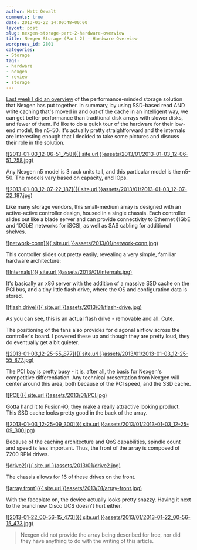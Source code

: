 ```yaml
---
author: Matt Oswalt
comments: true
date: 2013-01-22 14:00:48+00:00
layout: post
slug: nexgen-storage-part-2-hardware-overview
title: Nexgen Storage (Part 2) - Hardware Overview
wordpress_id: 2801
categories:
- Storage
tags:
- hardware
- nexgen
- review
- storage
---
```


[Last week I did an overview](http://keepingitclassless.net/2013/01/nexgen-storage-part-1-solution-overview/) of the performance-minded storage solution that Nexgen has put together. In summary, by using SSD-based read AND write caching that's moved in and out of the cache in an intelligent way, we can get better performance than traditional disk arrays with slower disks, and fewer of them. I'd like to do a quick tour of the hardware for their low-end model, the n5-50. It's actually pretty straightforward and the internals are interesting enough that I decided to take some pictures and discuss their role in the solution.

[![2013-01-03_12-06-51_758]({{ site.url }}assets/2013/01/2013-01-03_12-06-51_758.jpg)](http://keepingitclassless.net/2013/01/nexgen-storage-part-2-hardware-overview/2013-01-03_12-06-51_758/)

Any Nexgen n5 model is 3 rack units tall, and this particular model is the n5-50. The models vary based on capacity, and IOps.

[![2013-01-03_12-07-22_187]({{ site.url }}assets/2013/01/2013-01-03_12-07-22_187.jpg)](http://keepingitclassless.net/2013/01/nexgen-storage-part-2-hardware-overview/2013-01-03_12-07-22_187/)

Like many storage vendors, this small-medium array is designed with an active-active controller design, housed in a single chassis. Each controller slides out like a blade server and can provide connectivity to Ethernet (1GbE and 10GbE) networks for iSCSI, as well as SAS cabling for additional shelves.

[![network-conn]({{ site.url }}assets/2013/01/network-conn.jpg)](http://keepingitclassless.net/2013/01/nexgen-storage-part-2-hardware-overview/network-conn/)

This controller slides out pretty easily, revealing a very simple, familiar hardware architecture:

[![Internals]({{ site.url }}assets/2013/01/Internals.jpg)](http://keepingitclassless.net/2013/01/nexgen-storage-part-2-hardware-overview/internals/)

It's basically an x86 server with the addition of a massive SSD cache on the PCI bus, and a tiny little flash drive, where the OS and configuration data is stored.

[![flash drive]({{ site.url }}assets/2013/01/flash-drive.jpg)](http://keepingitclassless.net/2013/01/nexgen-storage-part-2-hardware-overview/flash-drive/)

As you can see, this is an actual flash drive - removable and all. Cute.

The positioning of the fans also provides for diagonal airflow across the controller's board. I powered these up and though they are pretty loud, they do eventually get a bit quieter.

[![2013-01-03_12-25-55_877]({{ site.url }}assets/2013/01/2013-01-03_12-25-55_877.jpg)](http://keepingitclassless.net/2013/01/nexgen-storage-part-2-hardware-overview/2013-01-03_12-25-55_877/)

The PCI bay is pretty busy - it is, after all, the basis for Nexgen's competitive differentiation. Any technical presentation from Nexgen will center around this area, both because of the PCI speed, and the SSD cache.

[![PCI]({{ site.url }}assets/2013/01/PCI.jpg)](http://keepingitclassless.net/2013/01/nexgen-storage-part-2-hardware-overview/pci/)

Gotta hand it to Fusion-iO, they make a really attractive looking product. This SSD cache looks pretty good in the back of the array.

[![2013-01-03_12-25-09_300]({{ site.url }}assets/2013/01/2013-01-03_12-25-09_300.jpg)](http://keepingitclassless.net/2013/01/nexgen-storage-part-2-hardware-overview/2013-01-03_12-25-09_300/)

Because of the caching architecture and QoS capabilities, spindle count and speed is less important. Thus, the front of the array is composed of 7200 RPM drives.

[![drive2]({{ site.url }}assets/2013/01/drive2.jpg)](http://keepingitclassless.net/2013/01/nexgen-storage-part-2-hardware-overview/drive2/)

The chassis allows for 16 of these drives on the front.

[![array front]({{ site.url }}assets/2013/01/array-front.jpg)](http://keepingitclassless.net/2013/01/nexgen-storage-part-2-hardware-overview/array-front/)

With the faceplate on, the device actually looks pretty snazzy. Having it next to the brand new Cisco UCS doesn't hurt either.

[![2013-01-22_00-56-15_473]({{ site.url }}assets/2013/01/2013-01-22_00-56-15_473.jpg)](http://keepingitclassless.net/2013/01/nexgen-storage-part-2-hardware-overview/2013-01-22_00-56-15_473/)

> Nexgen did not provide the array being described for free, nor did they have anything to do with the writing of this article.